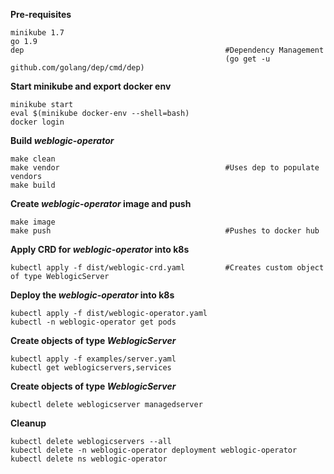 **Pre-requisites**  
```
minikube 1.7
go 1.9
dep                                             #Dependency Management 
                                                (go get -u github.com/golang/dep/cmd/dep)
```

**Start minikube and export docker env** 
```
minikube start
eval $(minikube docker-env --shell=bash)
docker login
```

**Build _weblogic-operator_**
```
make clean
make vendor                                     #Uses dep to populate vendors
make build
``` 

**Create _weblogic-operator_ image and push** 
```
make image
make push                                       #Pushes to docker hub
``` 

**Apply CRD for _weblogic-operator_ into k8s**
```
kubectl apply -f dist/weblogic-crd.yaml         #Creates custom object of type WeblogicServer
``` 

**Deploy the _weblogic-operator_ into k8s**
```
kubectl apply -f dist/weblogic-operator.yaml
kubectl -n weblogic-operator get pods
``` 

**Create objects of type _WeblogicServer_**
```
kubectl apply -f examples/server.yaml
kubectl get weblogicservers,services
``` 

**Create objects of type _WeblogicServer_**
```
kubectl delete weblogicserver managedserver
``` 

**Cleanup**
```
kubectl delete weblogicservers --all
kubectl delete -n weblogic-operator deployment weblogic-operator
kubectl delete ns weblogic-operator
```
